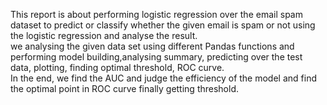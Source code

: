 This report is about performing logistic regression over the email spam dataset to predict or classify whether the given email is spam or not using the logistic regression and analyse the result.<BR/>
we analysing the given data set using different Pandas functions and performing model building,analysing summary, predicting over the test data, plotting, finding optimal threshold, ROC curve. <BR/>
In the end, we find the AUC and judge the efficiency of the model and find the optimal point in ROC curve finally getting threshold.